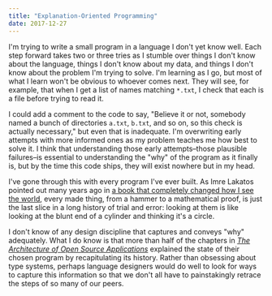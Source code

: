 ```yaml
---
title: "Explanation-Oriented Programming"
date: 2017-12-27
---
```


I'm trying to write a small program in a language I don't yet know well.
Each step forward takes two or three tries as I stumble over things I don't know about the language,
things I don't know about my data,
and things I don't know about the problem I'm trying to solve.
I'm learning as I go,
but most of what I learn won't be obvious to whoever comes next.
They will see,
for example,
that when I get a list of names matching `*.txt`,
I check that each is a file before trying to read it.

I could add a comment to the code to say,
"Believe it or not, somebody named a bunch of directories `a.txt`, `b.txt`, and so on,
so this check is actually necessary,"
but even that is inadequate.
I'm overwriting early attempts with more informed ones as my problem teaches me how best to solve it.
I think that understanding those early attempts–those plausible failures–is essential
to understanding the "why" of the program as it finally is,
but by the time this code ships,
they will exist nowhere but in my head.

I've gone through this with every program I've ever built.
As Imre Lakatos pointed out many years ago
in [a book that completely changed how I see the world](https://www.amazon.com/Proofs-Refutations-Mathematical-Discovery-Philosophy/dp/1107534054/),
every made thing,
from a hammer to a mathematical proof,
is just the last slice in a long history of trial and error:
looking at them is like looking at the blunt end of a cylinder and thinking it's a circle.

I don't know of any design discipline that captures and conveys "why" adequately.
What I do know is that more than half of the chapters in
*[The Architecture of Open Source Applications](http://aosabook.org)*
explained the state of their chosen program by recapitulating its history.
Rather than obsessing about type systems,
perhaps language designers would do well to look for ways to capture this information
so that we don't all have to painstakingly retrace the steps of so many of our peers.
